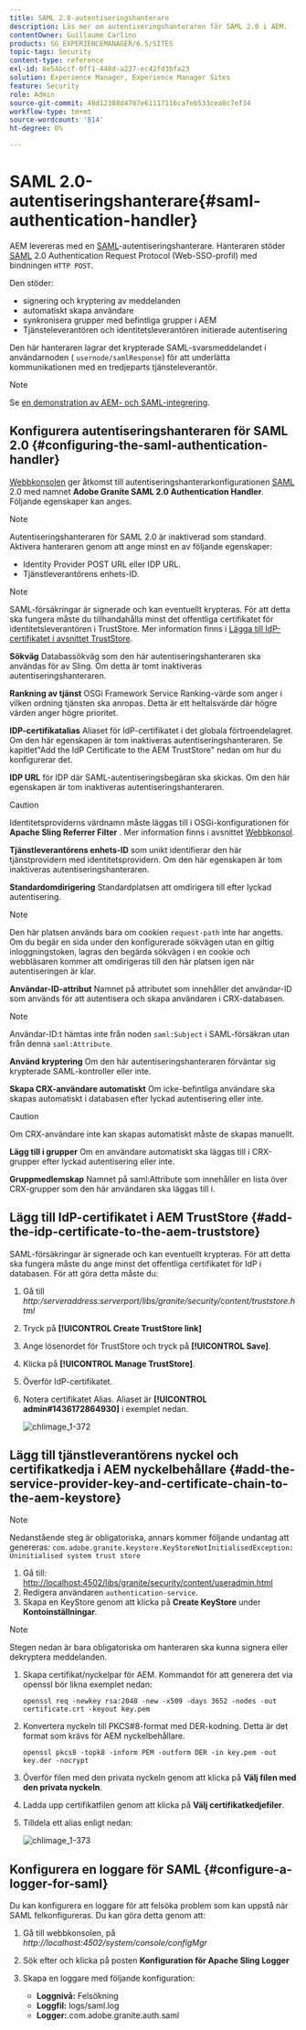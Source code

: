 ```yaml
---
title: SAML 2.0-autentiseringshanterare
description: Läs mer om autentiseringshanteraren för SAML 2.0 i AEM.
contentOwner: Guillaume Carlino
products: SG_EXPERIENCEMANAGER/6.5/SITES
topic-tags: Security
content-type: reference
exl-id: 8e54bccf-0ff1-448d-a237-ec42fd3bfa23
solution: Experience Manager, Experience Manager Sites
feature: Security
role: Admin
source-git-commit: 48d12388d4707e61117116ca7eb533cea8c7ef34
workflow-type: tm+mt
source-wordcount: '814'
ht-degree: 0%

---
```


# SAML 2.0-autentiseringshanterare{#saml-authentication-handler}

AEM levereras med en [SAML](https://saml.xml.org/saml-specifications)-autentiseringshanterare. Hanteraren stöder [SAML](https://saml.xml.org/saml-specifications) 2.0 Authentication Request Protocol (Web-SSO-profil) med bindningen `HTTP POST`.

Den stöder:

* signering och kryptering av meddelanden
* automatiskt skapa användare
* synkronisera grupper med befintliga grupper i AEM
* Tjänsteleverantören och identitetsleverantören initierade autentisering

Den här hanteraren lagrar det krypterade SAML-svarsmeddelandet i användarnoden ( `usernode/samlResponse`) för att underlätta kommunikationen med en tredjeparts tjänsteleverantör.

>[!NOTE]
>
>Se [en demonstration av AEM- och SAML-integrering](https://experienceleague.adobe.com/docs/experience-cloud-kcs/kbarticles/KA-17481.html).

## Konfigurera autentiseringshanteraren för SAML 2.0 {#configuring-the-saml-authentication-handler}

[Webbkonsolen](/help/sites-deploying/configuring-osgi.md) ger åtkomst till autentiseringshanterarkonfigurationen [SAML](https://saml.xml.org/saml-specifications) 2.0 med namnet **Adobe Granite SAML 2.0 Authentication Handler**. Följande egenskaper kan anges.

>[!NOTE]
>
>Autentiseringshanteraren för SAML 2.0 är inaktiverad som standard. Aktivera hanteraren genom att ange minst en av följande egenskaper:
>
>* Identity Provider POST URL eller IDP URL.
>* Tjänstleverantörens enhets-ID.
>

>[!NOTE]
>
>SAML-försäkringar är signerade och kan eventuellt krypteras. För att detta ska fungera måste du tillhandahålla minst det offentliga certifikatet för identitetsleverantören i TrustStore. Mer information finns i [Lägga till IdP-certifikatet i avsnittet TrustStore](/help/sites-administering/saml-2-0-authenticationhandler.md#add-the-idp-certificate-to-the-aem-truststore).

**Sökväg** Databassökväg som den här autentiseringshanteraren ska användas för av Sling. Om detta är tomt inaktiveras autentiseringshanteraren.

**Rankning av tjänst** OSGi Framework Service Ranking-värde som anger i vilken ordning tjänsten ska anropas. Detta är ett heltalsvärde där högre värden anger högre prioritet.

**IDP-certifikatalias** Aliaset för IdP-certifikatet i det globala förtroendelagret. Om den här egenskapen är tom inaktiveras autentiseringshanteraren. Se kapitlet&quot;Add the IdP Certificate to the AEM TrustStore&quot; nedan om hur du konfigurerar det.

**IDP URL** för IDP där SAML-autentiseringsbegäran ska skickas. Om den här egenskapen är tom inaktiveras autentiseringshanteraren.

>[!CAUTION]
>
>Identitetsproviderns värdnamn måste läggas till i OSGi-konfigurationen för **Apache Sling Referrer Filter** . Mer information finns i avsnittet [Webbkonsol](/help/sites-deploying/configuring-osgi.md).

**Tjänstleverantörens enhets-ID** som unikt identifierar den här tjänstprovidern med identitetsprovidern. Om den här egenskapen är tom inaktiveras autentiseringshanteraren.

**Standardomdirigering** Standardplatsen att omdirigera till efter lyckad autentisering.

>[!NOTE]
>
>Den här platsen används bara om cookien `request-path` inte har angetts. Om du begär en sida under den konfigurerade sökvägen utan en giltig inloggningstoken, lagras den begärda sökvägen i en cookie
>och webbläsaren kommer att omdirigeras till den här platsen igen när autentiseringen är klar.

**Användar-ID-attribut** Namnet på attributet som innehåller det användar-ID som används för att autentisera och skapa användaren i CRX-databasen.

>[!NOTE]
>
>Användar-ID:t hämtas inte från noden `saml:Subject` i SAML-försäkran utan från denna `saml:Attribute`.

**Använd kryptering** Om den här autentiseringshanteraren förväntar sig krypterade SAML-kontroller eller inte.

**Skapa CRX-användare automatiskt** Om icke-befintliga användare ska skapas automatiskt i databasen efter lyckad autentisering eller inte.

>[!CAUTION]
>
>Om CRX-användare inte kan skapas automatiskt måste de skapas manuellt.

**Lägg till i grupper** Om en användare automatiskt ska läggas till i CRX-grupper efter lyckad autentisering eller inte.

**Gruppmedlemskap** Namnet på saml:Attribute som innehåller en lista över CRX-grupper som den här användaren ska läggas till i.

## Lägg till IdP-certifikatet i AEM TrustStore {#add-the-idp-certificate-to-the-aem-truststore}

SAML-försäkringar är signerade och kan eventuellt krypteras. För att detta ska fungera måste du ange minst det offentliga certifikatet för IdP i databasen. För att göra detta måste du:

1. Gå till *http:/serveraddress:serverport/libs/granite/security/content/truststore.html*
1. Tryck på **[!UICONTROL Create TrustStore link]**
1. Ange lösenordet för TrustStore och tryck på **[!UICONTROL Save]**.
1. Klicka på **[!UICONTROL Manage TrustStore]**.
1. Överför IdP-certifikatet.
1. Notera certifikatet Alias. Aliaset är **[!UICONTROL admin#1436172864930]** i exemplet nedan.

   ![chlimage_1-372](assets/chlimage_1-372.png)

## Lägg till tjänstleverantörens nyckel och certifikatkedja i AEM nyckelbehållare {#add-the-service-provider-key-and-certificate-chain-to-the-aem-keystore}

>[!NOTE]
>
>Nedanstående steg är obligatoriska, annars kommer följande undantag att genereras: `com.adobe.granite.keystore.KeyStoreNotInitialisedException: Uninitialised system trust store`

1. Gå till: [http://localhost:4502/libs/granite/security/content/useradmin.html](http://localhost:4502/libs/granite/security/content/useradmin.html)
1. Redigera användaren `authentication-service`.
1. Skapa en KeyStore genom att klicka på **Create KeyStore** under **Kontoinställningar**.

>[!NOTE]
>
>Stegen nedan är bara obligatoriska om hanteraren ska kunna signera eller dekryptera meddelanden.

1. Skapa certifikat/nyckelpar för AEM. Kommandot för att generera det via openssl bör likna exemplet nedan:

   `openssl req -newkey rsa:2048 -new -x509 -days 3652 -nodes -out certificate.crt -keyout key.pem`

1. Konvertera nyckeln till PKCS#8-format med DER-kodning. Detta är det format som krävs för AEM nyckelbehållare.

   `openssl pkcs8 -topk8 -inform PEM -outform DER -in key.pem -out key.der -nocrypt`

1. Överför filen med den privata nyckeln genom att klicka på **Välj filen med den privata nyckeln**.
1. Ladda upp certifikatfilen genom att klicka på **Välj certifikatkedjefiler**.
1. Tilldela ett alias enligt nedan:

   ![chlimage_1-373](assets/chlimage_1-373.png)

## Konfigurera en loggare för SAML {#configure-a-logger-for-saml}

Du kan konfigurera en loggare för att felsöka problem som kan uppstå när SAML felkonfigureras. Du kan göra detta genom att:

1. Gå till webbkonsolen, på *http://localhost:4502/system/console/configMgr*
1. Sök efter och klicka på posten **Konfiguration för Apache Sling Logger**
1. Skapa en loggare med följande konfiguration:

   * **Loggnivå:** Felsökning
   * **Loggfil:** logs/saml.log
   * **Logger:**.com.adobe.granite.auth.saml
